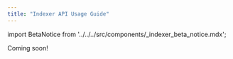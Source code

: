 ```yaml
---
title: "Indexer API Usage Guide"
---
```


import BetaNotice from '../../../src/components/_indexer_beta_notice.mdx';

<BetaNotice />

Coming soon!

<!-- todo -->
